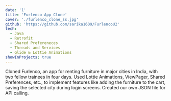 ```yaml
---
date: '1'
title: 'Furlenco App Clone'
cover: './furlenco_clone_ss.jpg'
github: 'https://github.com/sarika1609/FurlencoU2'
tech:
  - Java
  - Retrofit
  - Shared Prefereneces
  - Threads and Services
  - Glide & Lottie Animations
showInProjects: true
---
```


Cloned Furlenco, an app for renting furniture in major cities in India, with two fellow trainees in four days.
Used Lottie Animations, ViewPager, Shared Preferences, etc., to implement features like adding the furniture to the cart, saving the selected city during login screens. Created our own JSON file for API calling.
